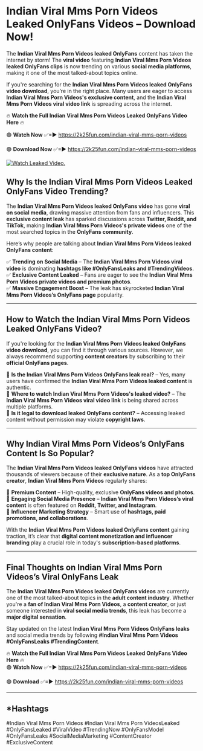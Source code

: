 # Indian Viral Mms Porn Videos Leaked OnlyFans Videos – Download Now!

The **Indian Viral Mms Porn Videos leaked OnlyFans** content has taken the internet by storm! The **viral video** featuring **Indian Viral Mms Porn Videos leaked OnlyFans clips** is now trending on various **social media platforms**, making it one of the most talked-about topics online.  

If you're searching for the **Indian Viral Mms Porn Videos leaked OnlyFans video download**, you’re in the right place. Many users are eager to access **Indian Viral Mms Porn Videos's exclusive content**, and the **Indian Viral Mms Porn Videos viral video link** is spreading across the internet.  

🔥 **Watch the Full Indian Viral Mms Porn Videos Leaked OnlyFans Video Here** 🔥  

🟢 **Watch Now** ✅=► https://2k25fun.com/indian-viral-mms-porn-videos

🟢 **Download Now** ✅=► https://2k25fun.com/indian-viral-mms-porn-videos

[![Watch Leaked Video.](https://miro.medium.com/v2/resize:fit:828/format:webp/1*cilzJN44JGOrTw9NJCrNHA.gif "Watch Leaked Video")](https://2k25fun.com/indian-viral-mms-porn-videos)

## **Why Is the Indian Viral Mms Porn Videos Leaked OnlyFans Video Trending?**  

The **Indian Viral Mms Porn Videos leaked OnlyFans video** has gone **viral on social media**, drawing massive attention from fans and influencers. This **exclusive content leak** has sparked discussions across **Twitter, Reddit, and TikTok**, making **Indian Viral Mms Porn Videos's private videos** one of the most searched topics in the **OnlyFans community**.  

Here’s why people are talking about **Indian Viral Mms Porn Videos leaked OnlyFans content**:  

✅ **Trending on Social Media** – The **Indian Viral Mms Porn Videos viral video** is dominating **hashtags like #OnlyFansLeaks and #TrendingVideos**.  
✅ **Exclusive Content Leaked** – Fans are eager to see the **Indian Viral Mms Porn Videos private videos and premium photos**.  
✅ **Massive Engagement Boost** – The leak has skyrocketed **Indian Viral Mms Porn Videos’s OnlyFans page** popularity.  

---

## **How to Watch the Indian Viral Mms Porn Videos Leaked OnlyFans Video?**  

If you're looking for the **Indian Viral Mms Porn Videos leaked OnlyFans video download**, you can find it through various sources. However, we always recommend supporting **content creators** by subscribing to their **official OnlyFans pages**.  

🔹 **Is the Indian Viral Mms Porn Videos OnlyFans leak real?** – Yes, many users have confirmed the **Indian Viral Mms Porn Videos leaked content** is authentic.  
🔹 **Where to watch Indian Viral Mms Porn Videos's leaked video?** – The **Indian Viral Mms Porn Videos viral video link** is being shared across multiple platforms.  
🔹 **Is it legal to download leaked OnlyFans content?** – Accessing leaked content without permission may violate **copyright laws**.  

---

## **Why Indian Viral Mms Porn Videos’s OnlyFans Content Is So Popular?**  

The **Indian Viral Mms Porn Videos leaked OnlyFans videos** have attracted thousands of viewers because of their **exclusive nature**. As a **top OnlyFans creator**, **Indian Viral Mms Porn Videos** regularly shares:  

📌 **Premium Content** – High-quality, exclusive **OnlyFans videos and photos**.  
📌 **Engaging Social Media Presence** – **Indian Viral Mms Porn Videos’s viral content** is often featured on **Reddit, Twitter, and Instagram**.  
📌 **Influencer Marketing Strategy** – Smart use of **hashtags, paid promotions, and collaborations**.  

With the **Indian Viral Mms Porn Videos leaked OnlyFans content** gaining traction, it’s clear that **digital content monetization and influencer branding** play a crucial role in today's **subscription-based platforms**.  

---

## **Final Thoughts on Indian Viral Mms Porn Videos’s Viral OnlyFans Leak**  

The **Indian Viral Mms Porn Videos leaked OnlyFans videos** are currently one of the most talked-about topics in the **adult content industry**. Whether you're a **fan of Indian Viral Mms Porn Videos**, a **content creator**, or just someone interested in **viral social media trends**, this leak has become a **major digital sensation**.  

Stay updated on the latest **Indian Viral Mms Porn Videos OnlyFans leaks** and social media trends by following **#Indian Viral Mms Porn Videos #OnlyFansLeaks #TrendingContent**.  

🔥 **Watch the Full Indian Viral Mms Porn Videos Leaked OnlyFans Video Here** 🔥  
🟢 **Watch Now** ✅=► https://2k25fun.com/indian-viral-mms-porn-videos

🟢 **Download** ✅=► https://2k25fun.com/indian-viral-mms-porn-videos

---

## *Hashtags
#Indian Viral Mms Porn Videos #Indian Viral Mms Porn VideosLeaked #OnlyFansLeaked #ViralVideo #TrendingNow #OnlyFansModel #OnlyFansLeaks #SocialMediaMarketing #ContentCreator #ExclusiveContent  